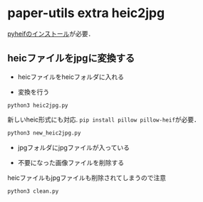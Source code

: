 # paper-utils extra heic2jpg

[pyheifのインストール](https://github.com/carsales/pyheif#installation )が必要．

## heicファイルをjpgに変換する

- heicファイルをheicフォルダに入れる

- 変換を行う
```
python3 heic2jpg.py
```

新しいheic形式にも対応. `pip install pillow pillow-heif`が必要．
```bash
python3 new_heic2jpg.py
```


- jpgフォルダにjpgファイルが入っている

- 不要になった画像ファイルを削除する

heicファイルもjpgファイルも削除されてしまうので注意

```
python3 clean.py
```

